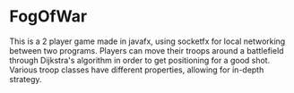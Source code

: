 # FogOfWar
This is a 2 player game made in javafx, using socketfx for local networking between two programs.
Players can move their troops around a battlefield through Dijkstra's algorithm in order to get positioning for a good shot. 
Various troop classes have different properties, allowing for in-depth strategy.
